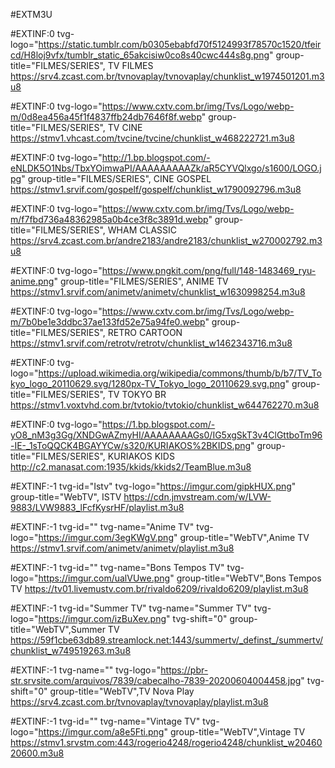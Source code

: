 #EXTM3U

#EXTINF:0 tvg-logo="https://static.tumblr.com/b0305ebabfd70f5124993f78570c1520/tfeircd/H8loj9vfx/tumblr_static_65akcisiw0co8s40cwc444s8g.png" group-title="FILMES/SERIES", TV FILMES
https://srv4.zcast.com.br/tvnovaplay/tvnovaplay/chunklist_w1974501201.m3u8

#EXTINF:0 tvg-logo="https://www.cxtv.com.br/img/Tvs/Logo/webp-m/0d8ea456a45f1f4837ffb24db7646f8f.webp" group-title="FILMES/SERIES", TV CINE
https://stmv1.vhcast.com/tvcine/tvcine/chunklist_w468222721.m3u8

#EXTINF:0 tvg-logo="http://1.bp.blogspot.com/-eNLDK5O1Nbs/TbxYOimwaPI/AAAAAAAAAZk/aR5CYVQlxgo/s1600/LOGO.jpg" group-title="FILMES/SERIES", CINE GOSPEL 
https://stmv1.srvif.com/gospelf/gospelf/chunklist_w1790092796.m3u8

#EXTINF:0 tvg-logo="https://www.cxtv.com.br/img/Tvs/Logo/webp-m/f7fbd736a48362985a0b4ce3f8c3891d.webp" group-title="FILMES/SERIES", WHAM CLASSIC
https://srv4.zcast.com.br/andre2183/andre2183/chunklist_w270002792.m3u8

#EXTINF:0 tvg-logo="https://www.pngkit.com/png/full/148-1483469_ryu-anime.png" group-title="FILMES/SERIES", ANIME TV
https://stmv1.srvif.com/animetv/animetv/chunklist_w1630998254.m3u8


#EXTINF:0 tvg-logo="https://www.cxtv.com.br/img/Tvs/Logo/webp-m/7b0be1e3ddbc37ae133fd52e75a94fe0.webp" group-title="FILMES/SERIES", RETRO CARTOON
https://stmv1.srvif.com/retrotv/retrotv/chunklist_w1462343716.m3u8

#EXTINF:0 tvg-logo="https://upload.wikimedia.org/wikipedia/commons/thumb/b/b7/TV_Tokyo_logo_20110629.svg/1280px-TV_Tokyo_logo_20110629.svg.png" group-title="FILMES/SERIES", TV TOKYO BR
https://stmv1.voxtvhd.com.br/tvtokio/tvtokio/chunklist_w644762270.m3u8


#EXTINF:0 tvg-logo="https://1.bp.blogspot.com/-yO8_nM3g3Gg/XNDGwAZmyHI/AAAAAAAAGs0/IG5xgSkT3v4ClGttboTm96-IE-_1sToQQCK4BGAYYCw/s320/KURIAKOS%2BKIDS.png" group-title="FILMES/SERIES", KURIAKOS KIDS
http://c2.manasat.com:1935/kkids/kkids2/TeamBlue.m3u8


#EXTINF:-1 tvg-id="Istv" tvg-logo="https://imgur.com/gipkHUX.png" group-title="WebTV", ISTV
https://cdn.jmvstream.com/w/LVW-9883/LVW9883_lFcfKysrHF/playlist.m3u8


#EXTINF:-1 tvg-id="" tvg-name="Anime TV" tvg-logo="https://imgur.com/3egKWgV.png" group-title="WebTV",Anime TV
https://stmv1.srvif.com/animetv/animetv/playlist.m3u8

#EXTINF:-1 tvg-id="" tvg-name="Bons Tempos TV" tvg-logo="https://imgur.com/ualVUwe.png" group-title="WebTV",Bons Tempos TV
https://tv01.livemustv.com.br/rivaldo6209/rivaldo6209/playlist.m3u8


#EXTINF:-1 tvg-id="Summer TV" tvg-name="Summer TV" tvg-logo="https://imgur.com/izBuXev.png" tvg-shift="0" group-title="WebTV",Summer TV
https://59f1cbe63db89.streamlock.net:1443/summertv/_definst_/summertv/chunklist_w749519263.m3u8

#EXTINF:-1 tvg-name="" tvg-logo="https://pbr-str.srvsite.com/arquivos/7839/cabecalho-7839-20200604004458.jpg" tvg-shift="0" group-title="WebTV",TV Nova Play
https://srv4.zcast.com.br/tvnovaplay/tvnovaplay/playlist.m3u8

#EXTINF:-1 tvg-id="" tvg-name="Vintage TV" tvg-logo="https://imgur.com/a8e5Fti.png" group-title="WebTV",Vintage TV
https://stmv1.srvstm.com:443/rogerio4248/rogerio4248/chunklist_w2046020600.m3u8


